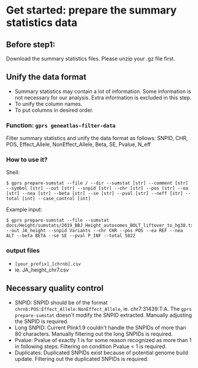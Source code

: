 # Get started: prepare the summary statistics data



## Before step1:

Download the summary statistics files. Please unzip your .gz file first.

## Unify the data format
 - Summary statistics may contain a lot of information. Some information is not necessary for our analysis. Extra information is excluded in this step.
 - To unify the column names.
 - To put columns in desired order.

### Function: `gprs geneatlas-filter-data`

Filter summary statistics and unify the data format as follows:
SNPID, CHR, POS, Effect_Allele, NonEffect_Allele, Beta, SE, Pvalue, N_eff

### How to use it?

Shell:

```shell
$ gprs prepare-sumstat --file / --dir --sumstat [str] --comment [str] --symbol [str] --out [str] --snpid [str] --chr [str] --pos [str] --ea [str] --nea [str] --beta [str] --se [str] --pval [str] --neff [str] --total [int] --case_control [int] 
```

Example input:

```shell
$ gprs prepare-sumstat --file --sumstat docs/Height/sumstats/2019_BBJ_Height_autosomes_BOLT_liftover_to_hg38.txt --out JA_height --snpid Variants --chr CHR --pos POS --ea REF --nea ALT --beta BETA --se SE --pval P_INF --total 5022
```

### output files
- `[your_prefix]_[chrnb].csv`
- ie. JA_height_chr7.csv



## Necessary quality control
 - SNPID: SNPID should be of the format `chrnb:POS:Effect_Allele:NonEffect_Allele`, ie. chr7:31439:T:A. The `gprs prepare-sumstat` doesn't modify the SNPID extracted. Manually adjusting the SNPID is required.
 - Long SNPID: Current Plink1.9 couldn't handle the SNPIDs of more than 80 characters. Manually filtering out the long SNPIDs is required.
 - Pvalue: Pvalue of exactly 1 is for some reason recognized as more than 1 in following steps. Filtering on condition Pvalue < 1 is required.
 - Duplicates: Duplicated SNPIDs exist because of potential genome build update. Filtering out the duplicated SNPIDs is required.



